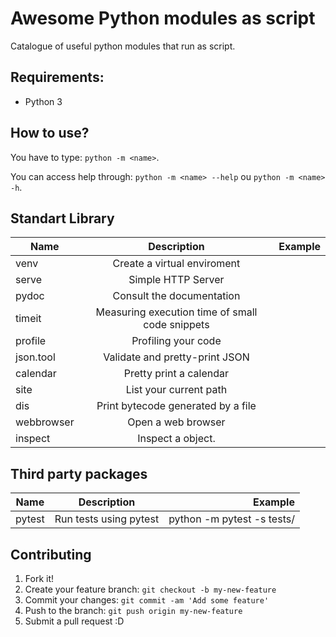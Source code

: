 # Awesome Python modules as script

Catalogue of useful python modules that run as script.

## Requirements:
* Python 3

## How to use?

You have to type: `python -m <name>`.

You can access help through: `python -m <name> --help` ou `python -m <name> -h`.

Standart Library
----------------

| Name          | Description                                    |Example|
| ------------- |:---------------------------------------------: |------:|
| venv          | Create a virtual enviroment                    ||
| serve         | Simple HTTP Server                             ||
| pydoc         | Consult the documentation                      ||
| timeit        | Measuring execution time of small code snippets||
| profile       | Profiling your code                            ||
| json.tool     | Validate and pretty-print JSON                 ||
| calendar      | Pretty print a calendar                        ||
| site          | List your current path                         ||
| dis           | Print bytecode generated by a file             ||
| webbrowser    | Open a web browser                             ||
| inspect       | Inspect a object.                              ||

Third party packages
--------------------

| Name          | Description                                    |Example                    |
| ------------- |:---------------------------------------------: |--------------------------:|
|pytest         |Run tests using pytest                          | python -m pytest -s tests/|

## Contributing

1. Fork it!
2. Create your feature branch: `git checkout -b my-new-feature`
3. Commit your changes: `git commit -am 'Add some feature'`
4. Push to the branch: `git push origin my-new-feature`
5. Submit a pull request :D
